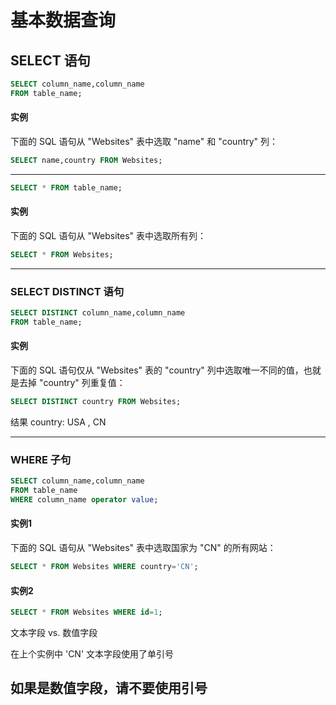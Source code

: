 # 基本数据查询

## SELECT 语句

```sql
SELECT column_name,column_name
FROM table_name;
```

#### 实例

下面的 SQL 语句从 "Websites" 表中选取 "name" 和 "country" 列：

```sql
SELECT name,country FROM Websites;
```

-------------

```sql
SELECT * FROM table_name;
```
#### 实例

下面的 SQL 语句从 "Websites" 表中选取所有列：

```sql
SELECT * FROM Websites;
```

-------------

### SELECT DISTINCT 语句

```sql
SELECT DISTINCT column_name,column_name
FROM table_name;
```
#### 实例

下面的 SQL 语句仅从 "Websites" 表的 "country" 列中选取唯一不同的值，也就是去掉 "country" 列重复值：

```sql
SELECT DISTINCT country FROM Websites;
```
结果
country: USA , CN

-------------

### WHERE 子句

```sql
SELECT column_name,column_name
FROM table_name
WHERE column_name operator value;
```
#### 实例1

下面的 SQL 语句从 "Websites" 表中选取国家为 "CN" 的所有网站：

```sql
SELECT * FROM Websites WHERE country='CN';
```

#### 实例2

```sql
SELECT * FROM Websites WHERE id=1;
```

文本字段 vs. 数值字段

在上个实例中 'CN' 文本字段使用了单引号

如果是数值字段，请不要使用引号
-------------
